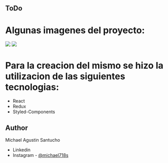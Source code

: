 ## ToDo

# Algunas imagenes del proyecto:
<img src='https://res.cloudinary.com/dfkvvcfxs/image/upload/v1683251997/Screenshot_2_zblo0d.png'/>

<img src='https://res.cloudinary.com/dfkvvcfxs/image/upload/v1683251997/Screenshot_3_tpfmzd.png'/>

# Para la creacion del mismo se hizo la utilizacion de las siguientes tecnologias:
- React
- Redux
- Styled-Components

## Author
Michael Agustin Santucho

- Linkedin
- Instagram - [@michael718s](https://www.instagram.com/michael718s/)
